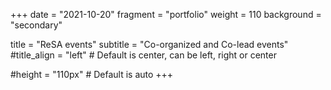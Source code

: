 +++
date = "2021-10-20"
fragment = "portfolio"
weight = 110
background = "secondary"

title = "ReSA events"
subtitle = "Co-organized and Co-lead events"
#title_align = "left" # Default is center, can be left, right or center

#height = "110px" # Default is auto
+++
